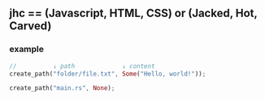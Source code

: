 ## jhc == (Javascript, HTML, CSS) or (Jacked, Hot, Carved)

### example
```rust
//          ↓ path             ↓ content
create_path("folder/file.txt", Some("Hello, world!"));

create_path("main.rs", None);
```
